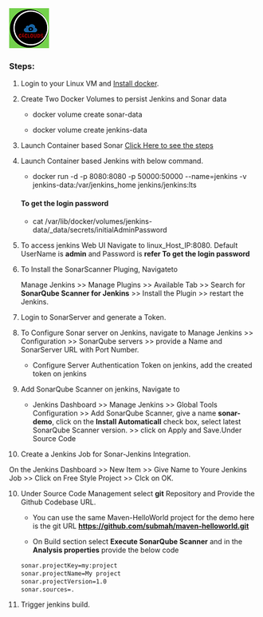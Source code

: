 <img src="../images/c4logo.png">

### Steps:
1. Login to your Linux VM and [Install docker](https://github.com/submah/docker-tutorials/edit/master/install_docker_centos7.md).

2. Create Two Docker Volumes to persist Jenkins and Sonar data
    
    * docker volume create sonar-data
    
    * docker volume create jenkins-data

3. Launch Container based Sonar [Click Here to see the steps](https://github.com/submah/sonar-jenkins/blob/main/docs/ting_up_a_Dockerized_SonarScanner.md)

4. Launch Container based Jenkins with below command.

    * docker run -d -p 8080:8080 -p 50000:50000 --name=jenkins -v jenkins-data:/var/jenkins_home jenkins/jenkins:lts

    #### To get the login password

    * cat /var/lib/docker/volumes/jenkins-data/_data/secrets/initialAdminPassword

5. To access jenkins Web UI Navigate to linux_Host_IP:8080. Default UserName is **admin** and Password is **refer To get the login password**

6. To Install the SonarScanner Pluging, Navigateto 
   
   Manage Jenkins >> Manage Plugins >> Available Tab >> Search for **SonarQube Scanner for Jenkins** >> Install the Plugin >> restart the Jenkins.

7. Login to SonarServer and generate a Token.   

8.  To Configure Sonar server on Jenkins, navigate to 
    Manage Jenkins >> Configuration >> SonarQube servers >> provide a Name and SonarServer URL with Port Number.

    * Configure Server Authentication Token on jenkins, add the created token on jenkins   

9. Add SonarQube Scanner on jenkins, Navigate to 

   * Jenkins Dashboard >> Manage Jenkins >> Global Tools Configuration >> Add SonarQube Scanner, give a name **sonar-demo**, click on the **Install Automaticall** check box, select latest SonarQube Scanner version. >> click on Apply and Save.Under Source Code      

9. Create a Jenkins Job for Sonar-Jenkins Integration.

On the Jenkins Dashboard >> New Item >> Give Name to Youre Jenkins Job >> Click on Free Style Project >> Clck on OK.

10. Under Source Code  Management select **git** Repository and Provide the Github Codebase URL.

    * You can use the same Maven-HelloWorld project for the demo here is the git URL
    **https://github.com/submah/maven-helloworld.git**

    * On Build section select **Execute SonarQube Scanner** and in the **Analysis properties** provide the below code
    ```
    sonar.projectKey=my:project
    sonar.projectName=My project
    sonar.projectVersion=1.0
    sonar.sources=.
    ```

11. Trigger jenkins build.
